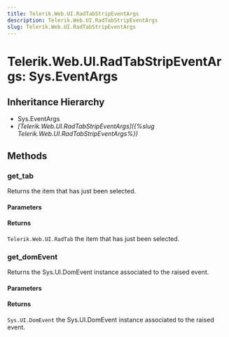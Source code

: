 ```yaml
---
title: Telerik.Web.UI.RadTabStripEventArgs
description: Telerik.Web.UI.RadTabStripEventArgs
slug: Telerik.Web.UI.RadTabStripEventArgs
---
```


# Telerik.Web.UI.RadTabStripEventArgs: Sys.EventArgs 

## Inheritance Hierarchy

* Sys.EventArgs
* *[Telerik.Web.UI.RadTabStripEventArgs]({%slug Telerik.Web.UI.RadTabStripEventArgs%})*


## Methods

###  get_tab

 Returns the item that has just been selected. 

#### Parameters

#### Returns

`Telerik.Web.UI.RadTab` the item that has just been selected. 


### get_domEvent

Returns the Sys.UI.DomEvent instance associated to the raised event.

#### Parameters

#### Returns

`Sys.UI.DomEvent` the Sys.UI.DomEvent instance associated to the raised event.




